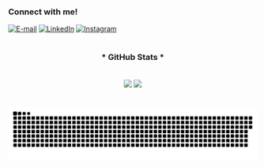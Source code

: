 <h3 align="left">Connect with me!</h3>

[![E-mail](https://img.shields.io/badge/-Email-000?style=for-the-badge&logo=microsoft-outlook&logoColor=FF00E3&color:FFF)](mailto:leonardovanni21@gmail.com)
[![LinkedIn](https://img.shields.io/badge/-LinkedIn-000?style=for-the-badge&logo=linkedin&logoColor=FF00E3&color:FFF)](https://www.linkedin.com/in/leonardo-vanni-bonavigo-6a387020b/)
[![Instagram](https://img.shields.io/badge/-Instagram-000?style=for-the-badge&logo=instagram&logoColor=FF00E3&color:FFF)](https://www.instagram.com/leonardobonavigo/)

#

<div style="text-align: center;" align="center">
  <h3>* GitHub Stats *</h3>
  <br>
  <img height="180em"  align="center" src="https://github-readme-stats.vercel.app/api?username=leonardovanni21&show_icons=true&theme=react&include_all_commits=true&count_private=true"/>
  <img height="180em"  align="center" src="https://github-readme-stats.vercel.app/api/top-langs/?username=leonardovanni21&layout=compact&langs_count=7&theme=react" />
</div>


#

<picture align="center">
  <source media="(prefers-color-scheme: dark)" srcset="https://raw.githubusercontent.com/leonardovanni21/leonardovanni21/output/github-contribution-grid-snake-dark.svg">
  <source media="(prefers-color-scheme: light)" srcset="https://raw.githubusercontent.com/leonardovanni21/leonardovanni21/output/github-contribution-grid-snake-dark.svg">
  <img align="center" alt="github contribution grid snake animation" src="https://raw.githubusercontent.com/leonardovanni21/leonardovanni21/output/github-contribution-grid-snake.svg">
</picture>
